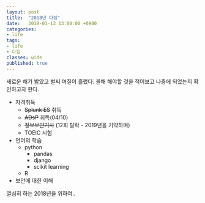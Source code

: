 ```yaml
---
layout: post
title:  "2018년 다짐"
date:   2018-01-13 13:00:00 +0900
categories: 
- life
tags:
- life
- 다짐
classes: wide
published: true
---
```


새로운 해가 밝았고 벌써 며칠이 흘렀다. 올해 해야할 것을 적어보고 나중에 되었는지 확인하고자 한다.

- 자격취득
	- ~~Splunk ES~~ 취득
	- ~~ADsP~~ 취득(04/10)
	- ~~정보보안기사~~ (12회 탈락 - 2019년을 기약하며)
	- TOEIC 시험 
- 언어의 학습
	- python
		- pandas
		- django
		- scikit learning 
	- R
- 보안에 대한 이해


열심히 하는 2018년을 위하여..
